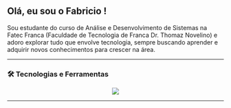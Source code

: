 ## Olá, eu sou o Fabricio !

Sou estudante do curso de Análise e Desenvolvimento de Sistemas na Fatec Franca (Faculdade de Tecnologia de Franca Dr. Thomaz Novelino) e adoro explorar tudo que envolve tecnologia, sempre buscando aprender e adquirir novos conhecimentos para crescer na área.

---

### 🛠️ Tecnologias e Ferramentas

<div align="center">
  <img src="https://skillicons.dev/icons?i=html,css,python,java,git,github,vscode,idea" />
</div>

---

